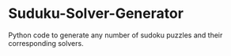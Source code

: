 # Suduku-Solver-Generator
Python code  to generate any number of sudoku puzzles and their  corresponding solvers. 
